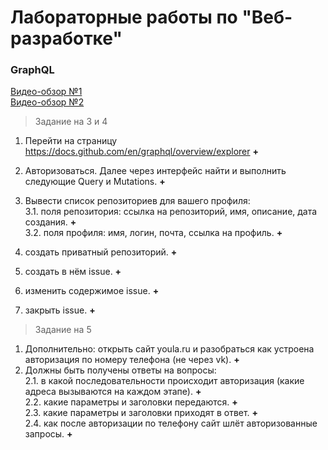 # Лабораторные работы по "Веб-разработке"

### GraphQL

[Видео-обзор №1](https://drive.google.com/file/d/1_lqWUjDcyGsEai9cFUb0lu6YfWpdiELl/view?usp=sharing)<br>
[Видео-обзор №2](https://drive.google.com/file/d/12kuLIMwby-EufkWg6ANqqt4LSw-JOU9Y/view?usp=sharing)

> Задание на 3 и 4

1. Перейти на страницу https://docs.github.com/en/graphql/overview/explorer **+**
2. Авторизоваться. Далее через интерфейс найти и выполнить следующие Query и Mutations. **+**
3. Вывести список репозиториев для вашего профиля:<br>
   3.1. поля репозитория: ссылка на репозиторий, имя, описание, дата создания. **+**<br>
   3.2. поля профиля: имя, логин, почта, ссылка на профиль. **+**<br>

4. создать приватный репозиторий. **+**
5. создать в нём issue. **+**
6. изменить содержимое issue. **+**
7. закрыть issue. **+**

> Задание на 5

1. Дополнительно: открыть сайт youla.ru и разобраться как устроена авторизация по номеру телефона (не через vk). **+**
2. Должны быть получены ответы на вопросы:<br>
   2.1. в какой последовательности происходит авторизация (какие адреса вызываются на каждом этапе). **+**<br>
   2.2. какие параметры и заголовки передаются. **+**<br>
   2.3. какие параметры и заголовки приходят в ответ. **+**<br>
   2.4. как после авторизации по телефону сайт шлёт авторизованные запросы. **+**<br>
